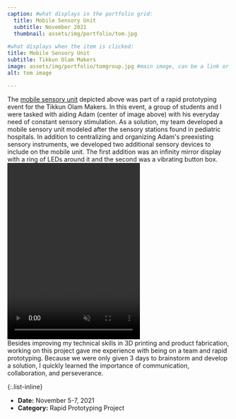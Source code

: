 ```yaml
---
caption: #what displays in the portfolio grid:
  title: Mobile Sensory Unit
  subtitle: November 2021
  thumbnail: assets/img/portfolio/tom.jpg
  
#what displays when the item is clicked:
title: Mobile Sensory Unit
subtitle: Tikkun Olam Makers
image: assets/img/portfolio/tomgroup.jpg #main image, can be a link or a file in assets/img/portfolio
alt: tom image

---
```

The [mobile sensory unit](https://tomglobal.org/project?id=615c78c60a3b463bd05551a6) depicted above was part of a rapid prototyping event for the Tikkun Olam Makers. In this event, a group of students and I were tasked with aiding Adam (center of image above) with his everyday need of constant sensory stimulation. As a solution, my team developed a mobile sensory unit modeled after the sensory stations found in pediatric hospitals. In addition to centralizing and organizing Adam's preexisting sensory instruments, we developed two additional sensory devices to include on the mobile unit. The first addition was an infinity mirror display with a ring of LEDs around it and the second was a vibrating button box.  
<video width="300" height="400" controls muted> <source src="assets/img/portfolio/tomvideo.mp4" type="video/mp4"> </video>  
Besides improving my technical skills in 3D printing and product fabrication, working on this project gave me experience with being on a team and rapid prototyping. Because we were only given 3 days to brainstorm and develop a solution, I quickly learned the importance of communication, collaboration, and perseverance.  


{:.list-inline} 
- **Date:** November 5-7, 2021
- **Category:** Rapid Prototyping Project